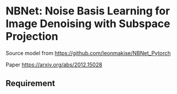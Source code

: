 # NBNet: Noise Basis Learning for Image Denoising with Subspace Projection

Source model from https://github.com/leonmakise/NBNet_Pytorch

Paper https://arxiv.org/abs/2012.15028

## Requirement 


